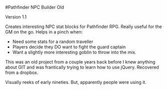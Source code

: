 #Pathfinder NPC Builder Old

Version 1.1

Creates interesting NPC stat blocks for Pathfinder RPG. Really useful for the GM on the go. Helps in a pinch when:

* Need some stats for a random traveller
* Players decide they DO want to fight the guard captain
* Want a slightly more interesting goblin to throw into the mix.

This was an old project from a couple years back before I knew anything about GIT and was frantically trying to learn how to use jQuery. Recovered from a dropbox.

Visually reeks of early nineties. But, apparently people were using it.